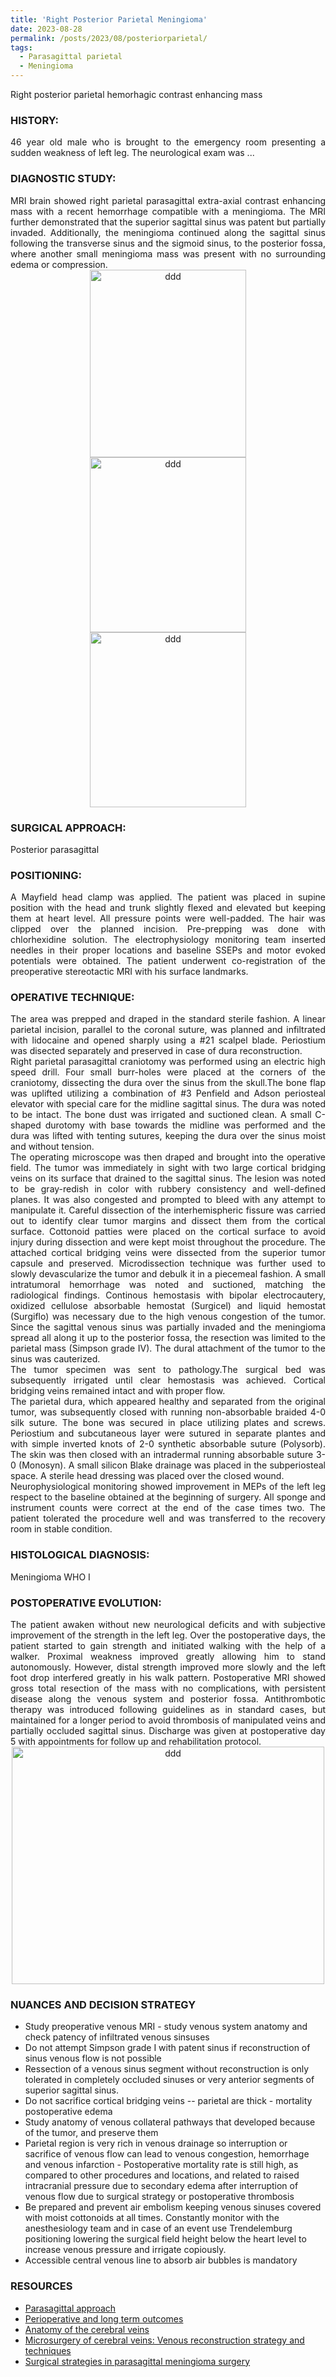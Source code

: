```yaml
---
title: 'Right Posterior Parietal Meningioma'
date: 2023-08-28
permalink: /posts/2023/08/posteriorparietal/
tags:
  - Parasagittal parietal
  - Meningioma
---
```

Right posterior parietal hemorhagic contrast enhancing mass

### HISTORY: 
<div style="text-align: justify"> 46 year old male who is brought to the emergency room presenting a sudden weakness of left leg. The neurological exam was ... </div> 

### DIAGNOSTIC STUDY: 
<div style="text-align: justify"> MRI brain showed right parietal parasagittal extra-axial contrast enhancing mass with a recent hemorrhage compatible with 
  a meningioma. The MRI further demonstrated that the superior sagittal sinus was patent but partially invaded. Additionally, the meningioma continued along the sagittal sinus following the transverse sinus and the sigmoid sinus, to the posterior fossa, where another small meningioma mass was present with no surrounding edema or compression.  </div> 

<div align="center">
       <img src="https://lsainzvillalba.github.io/images/posteriorparietal1.png" alt="ddd" height="300" width="250">
   </div>
<div align="center">
       <img src="https://lsainzvillalba.github.io/images/posteriorparietal2.png" alt="ddd" height="280" width="250">
   </div>
<div align="center">
       <img src="https://lsainzvillalba.github.io/images/posteriorparietal3.png" alt="ddd" height="280" width="250">
   </div>
   
### SURGICAL APPROACH:
Posterior parasagittal 

### POSITIONING: 
<div style="text-align: justify"> A Mayfield head clamp was applied. The patient was placed in supine position 
  with the head and trunk slightly flexed and elevated but keeping them at heart level. All pressure points were well-padded. The hair was clipped over the planned incision. 
  Pre-prepping was done with chlorhexidine solution. The electrophysiology monitoring team inserted needles in their proper locations and 
  baseline SSEPs and motor evoked potentials were obtained. The patient underwent co-registration of the 
  preoperative stereotactic MRI with his surface landmarks. </div> 

### OPERATIVE TECHNIQUE:
<div style="text-align: justify"> The area was prepped and draped in the standard sterile fashion. A linear parietal incision, parallel to the coronal suture, was planned and infiltrated with lidocaine and opened sharply using a #21 scalpel blade. Periostium was disected separately and preserved in case of dura reconstruction.</div> 

<div style="text-align: justify"> Right parietal parasagittal craniotomy was performed using an electric high speed drill. Four small burr-holes were placed at the corners of the craniotomy, dissecting the dura over the sinus from the skull.The bone flap was uplifted utilizing a combination of #3 Penfield and Adson periosteal elevator with special care for the midline sagittal sinus. The dura was noted to be intact. The bone dust was irrigated and suctioned clean. A small C-shaped durotomy with base towards the midline was performed and the dura was lifted with tenting sutures, keeping the dura over the sinus moist and without tension. </div> 

<div style="text-align: justify"> The operating microscope was then draped and brought into the operative field. The tumor was immediately in sight with two large cortical bridging veins on its surface that drained to the sagittal sinus. The lesion was noted to be gray-redish in color with rubbery consistency and well-defined planes. It was also congested and prompted to bleed with any attempt to manipulate it.  Careful dissection of the interhemispheric fissure was carried out to identify clear tumor margins and dissect them from the cortical surface. Cottonoid patties were placed on the cortical surface to avoid injury during dissection and were kept moist throughout the procedure. The attached cortical bridging veins were dissected from the superior tumor capsule and preserved. Microdissection technique was further used to slowly devascularize the tumor and debulk it in a piecemeal fashion. A small intratumoral hemorrhage was noted and suctioned, matching the radiological findings. Continous hemostasis with bipolar electrocautery, oxidized cellulose absorbable hemostat (Surgicel) and liquid hemostat (Surgiflo) was necessary due to the high venous congestion of the tumor. Since the sagittal venous sinus was partially invaded and the meningioma spread all along it up to the posterior fossa, the resection was limited to the parietal mass (Simpson grade IV). The dural attachment of the tumor to the sinus was cauterized. </div> 

<div style="text-align: justify"> The tumor specimen was sent to pathology.The surgical bed was subsequently irrigated until clear hemostasis was achieved. Cortical bridging veins remained intact and with proper flow. </div> 

<div style="text-align: justify"> The parietal dura, which appeared healthy and separated from the original tumor, was subsequently closed with running non-absorbable braided 4-0 silk suture. The bone was secured in place utilizing plates and screws. Periostium and subcutaneous layer were sutured in separate plantes and with simple inverted knots of 2-0 synthetic absorbable suture (Polysorb). The skin was then closed with an intradermal running absorbable suture 3-0 (Monosyn). A small silicon Blake drainage was placed in the subperiosteal space. A sterile head dressing was placed over the closed wound.</div> 

<div style="text-align: justify"> Neurophysiological monitoring showed improvement in MEPs of the left leg respect to the baseline obtained at the beginning of surgery. All sponge and instrument counts were correct at the end of the case times two. The patient tolerated the procedure well and was transferred 
to the recovery room in stable condition.</div> 

### HISTOLOGICAL DIAGNOSIS: 
Meningioma WHO I 

### POSTOPERATIVE EVOLUTION: 
<div style="text-align: justify"> The patient awaken without new neurological deficits and with subjective improvement of the strength in the left leg. Over the postoperative days, the patient started to gain strength and initiated walking with the help of a walker. Proximal weakness improved greatly allowing him to stand autonomously. However, distal strength improved more slowly and the left foot drop interfered greatly in his walk pattern. Postoperative MRI showed gross total resection of the mass with no complications, with persistent disease along the venous system and posterior fossa. Antithrombotic therapy was introduced following guidelines as in standard cases, but maintained for a longer period to avoid thrombosis of manipulated veins and partially occluded sagittal sinus. Discharge was given at postoperative day 5 with appointments for follow up and rehabilitation protocol. </div> 

<div align="center">
       <img src="https://lsainzvillalba.github.io/images/posteriorparietal_post.png" alt="ddd" height="380" width="500">
   </div>

### NUANCES AND DECISION STRATEGY
- Study preoperative venous MRI - study venous system anatomy and check patency of infiltrated venous sinsuses
- Do not attempt Simpson grade I with patent sinus if reconstruction of sinus venous flow is not possible
- Ressection of a venous sinus segment without reconstruction is only tolerated in completely occluded sinuses or very anterior segments of superior sagittal sinus.
- Do not sacrifice cortical bridging veins -- parietal are thick - mortality  postoperative edema
- Study anatomy of venous collateral pathways that developed because of the tumor, and preserve them
- Parietal region is very rich in venous drainage so interruption or sacrifice of venous flow can lead to venous congestion, hemorrhage and venous infarction - Postoperative mortality rate is still high, as compared to other procedures and locations, and related to raised intracranial pressure due to secondary edema after interruption of venous flow due to surgical strategy or postoperative thrombosis
- Be prepared and prevent air embolism keeping venous sinuses covered with moist cottonoids at all times. Constantly monitor with the anesthesiology team and in case of an event use Trendelemburg positioning lowering the surgical field height below the heart level to increase venous pressure and irrigate copiously.
- Accessible central venous line to absorb air bubbles is mandatory

### RESOURCES
- [Parasagittal approach ](https://www.neurosurgicalatlas.com/volumes/cranial-approaches/parasagittal-craniotomy)
- [Perioperative and long term outcomes](https://journals.lww.com/neurosurgery/abstract/2010/10000/perioperative_and_long_term_outcomes_from_the.14.aspx)
- [Anatomy of the cerebral veins](https://journals.lww.com/neurosurgery/citation/2002/10001/the_cerebral_veins.5.aspx)
- [Microsurgery of cerebral veins: Venous reconstruction strategy and techniques](https://link.springer.com/book/10.1007/978-3-7091-7018-2)
- [Surgical strategies in parasagittal meningioma surgery](https://pubmed.ncbi.nlm.nih.gov/23330997/)
